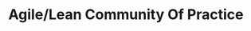 ---
# This topic lives at
# https://digital.gov/topics/agile-lean-community-of-practice

# Topic Title
title: "Agile/Lean Community Of Practice"

# description — keep it short and clear
summary: ""

# Weight
weight: 1

# For more information on managing topics,
# see https://github.com/GSA/digitalgov.gov/wiki/topics
---